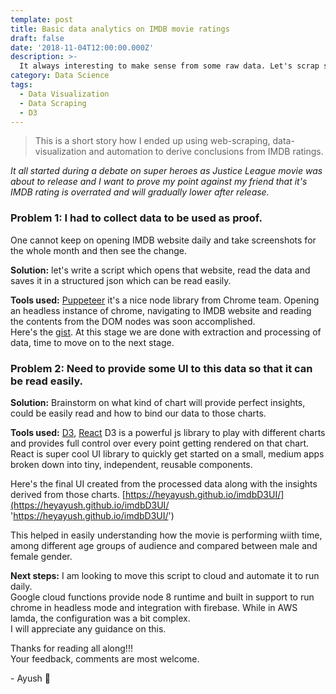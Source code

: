 ```yaml
---
template: post
title: Basic data analytics on IMDB movie ratings
draft: false
date: '2018-11-04T12:00:00.000Z'
description: >-
  It always interesting to make sense from some raw data. Let's scrap some data from IMDB and then create visualizations from it, which will help us derive some insights about those movies...
category: Data Science
tags:
  - Data Visualization
  - Data Scraping
  - D3
---
```


> This is a short story how I ended up using web-scraping, data-visualization and automation to derive conclusions from IMDB ratings.

_It all started during a debate on super heroes as Justice League movie was about to release and I want to prove my point against my friend that it's IMDB rating is overrated and will gradually lower after release._

### Problem 1: I had to collect data to be used as proof.

One cannot keep on opening IMDB website daily and take screenshots for the whole month and then see the change.

**Solution:** let's write a script which opens that website, read the data and saves it in a structured json which can be read easily.

**Tools used:** [Puppeteer](https://github.com/GoogleChrome/puppeteer 'Puppeteer') it's a nice node library from Chrome team. Opening an headless instance of chrome, navigating to IMDB website and reading the contents from the DOM nodes was soon accomplished.  
Here's the [gist](https://gist.github.com/heyayush/7356cb1df9001f2438f406dbde549400 'gist').
At this stage we are done with extraction and processing of data, time to move on to the next stage.

### Problem 2: Need to provide some UI to this data so that it can be read easily.

**Solution:** Brainstorm on what kind of chart will provide perfect insights, could be easily read and how to bind our data to those charts.

**Tools used:** [D3](https://d3js.org/ 'D3'), [React](https://reactjs.org/ 'React')
D3 is a powerful js library to play with different charts and provides full control over every point getting rendered on that chart.  
React is super cool UI library to quickly get started on a small, medium apps broken down into tiny, independent, reusable components.

Here's the final UI created from the processed data along with the insights derived from those charts. [https://heyayush.github.io/imdbD3UI/](https://heyayush.github.io/imdbD3UI/ 'https://heyayush.github.io/imdbD3UI/')

This helped in easily understanding how the movie is performing wiith time, among different age groups of audience and compared between male and female gender.

**Next steps:**
I am looking to move this script to cloud and automate it to run daily.  
Google cloud functions provide node 8 runtime and built in support to run chrome in headless mode and integration with firebase. While in AWS lamda, the configuration was a bit complex.  
I will appreciate any guidance on this.

Thanks for reading all along!!!  
Your feedback, comments are most welcome.

\- Ayush 🙂
